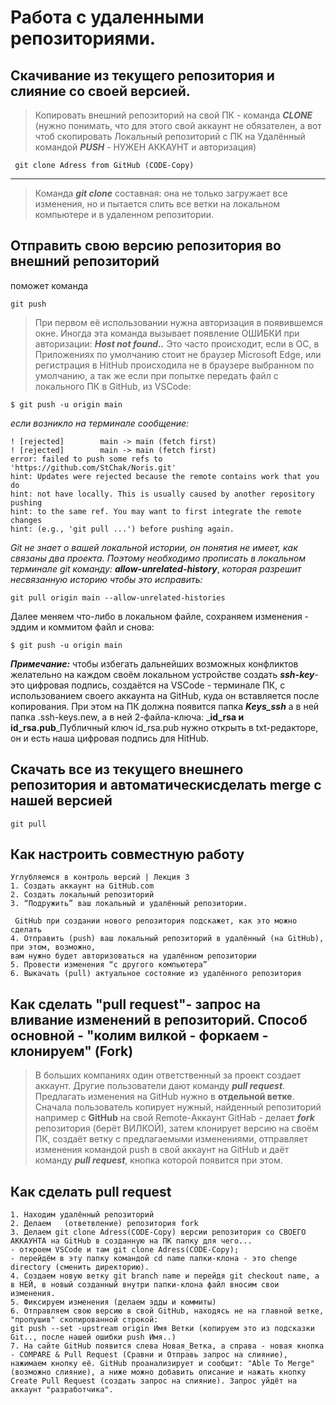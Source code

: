 # Работа с удаленными репозиториями. 
## Скачивание из текущего репозитория и слияние со своей версией.
> Копировать внешний репозиторий на свой ПК - команда _**CLONE**_ 
(нужно понимать, что для этого свой аккаунт не обязателен, а вот чтоб скопировать Локальный репозиторий с ПК на Удалённый командой _**PUSH**_ - НУЖЕН АККАУНТ и авторизация)
```fix
 git clone Adress from GitHub (CODE-Copy)
 ```
***
> Команда _**git clone**_ составная: она не только
> загружает все изменения, но и пытается слить 
> все ветки на локальном компьютере и в
> удаленном репозитории.
>
## Отправить свою версию репозитория во внешний репозиторий 

поможет команда 
```fix
git push
```
> При первом её использовании нужна авторизация в появившемся окне. 
> Иногда эта команда вызывает появление ОШИБКИ при авторизации: _**Host not found..**_ Это часто происходит, если в ОС, в Приложениях по умолчанию стоит не браузер Microsoft Edge, или регистрация в HitHub происходила не в браузере выбранном по умолчанию, а так же если при попытке передать файл с локального ПК в GitHub, из VSCode:
```fix
$ git push -u origin main
```
_если возникло на терминале сообщение:_
```fix
! [rejected]        main -> main (fetch first)
! [rejected]        main -> main (fetch first)
error: failed to push some refs to 'https://github.com/StChak/Noris.git'
hint: Updates were rejected because the remote contains work that you do
hint: not have locally. This is usually caused by another repository pushing
hint: to the same ref. You may want to first integrate the remote changes
hint: (e.g., 'git pull ...') before pushing again.
```
 _Git не знает о вашей локальной истории, он понятия не имеет, как связаны два проекта. Поэтому необходимо прописать в локальном терминале git команду:_ _**allow-unrelated-history**_, _которая разрешит несвязанную историю чтобы это исправить:_
  ```fix
git pull origin main --allow-unrelated-histories
```
Далее меняем что-либо в локальном файле, сохраняем изменения - эддим и коммитом файл и снова:
```fix
$ git push -u origin main
```
***Примечание:*** чтобы избегать дальнейших возможных конфликтов желательно на каждом своём локальном  устройстве создать _**ssh-key**_- это цифровая подпись, создаётся на VSCode - терминале ПК, с использованием своего аккаунта на GitHub, куда он вставляется после копирования. При этом на ПК должна появится папка _**Keys_ssh**_ а в ней папка .ssh-keys.new, а в ней 2-файла-ключа: _**id_rsa и id_rsa.pub**_Публичный ключ id_rsa.pub нужно открыть в txt-редакторе, он и есть наша цифровая подпись для HitHub. 

##  Скачать все из текущего внешнего репозитория  и автоматическисделать merge с нашей версией
```fix
git pull
```
## Как настроить совместную работу
```fix
Углубляемся в контроль версий | Лекция 3
1. Создать аккаунт на GitHub.com
2. Создать локальный репозиторий
3. “Подружить” ваш локальный и удалённый репозитории. 

 GitHub при создании нового репозитория подскажет, как это можно сделать
4. Отправить (push) ваш локальный репозиторий в удалённый (на GitHub), при этом, возможно, 
вам нужно будет авторизоваться на удалённом репозитории
5. Провести изменения “с другого компьютера”
6. Выкачать (pull) актуальное состояние из удалённого репозитория
```
## Как сделать "pull request"- запрос на вливание изменений в репозиторий. Способ основной - "колим вилкой - форкаем - клонируем" (Fork)

> В больших компаниях один ответственный за проект создает аккаунт. Другие пользователи дают
команду _**pull request**_. Предлагать изменения на GitHub нужно в **отдельной ветке**. Сначала
пользователь копирует нужный, найденный репозиторий например с **GitHub** на свой Remote-Аккаунт GitHab - делает _**fork**_ репозитория (берёт ВИЛКОЙ), затем
клонирует версию на своём ПК, создаёт ветку с предлагаемыми изменениями, отправляет
изменения командой push в свой аккаунт на GitHub и даёт команду _**pull request**_, кнопка которой появится при этом.
## Как сделать pull request
```fix
1. Находим удалённый репозиторий 
2. Делаем   (ответвление) репозитория fork
3. Делаем git clone Adress(CODE-Copy) версии репозитория со СВОЕГО АККАУНТА на GitHub в созданную на ПК папку для чего...
- откроем VSCode и там git clone Adress(CODE-Copy);
- перейдём в эту папку командой cd name папки-клона - это chenge directory (сменить директорию).
4. Создаем новую ветку git branch name и перейдя git checkout name, а в НЕЙ, в новый созданный внутри папки-клона файл вносим свои изменения.
5. Фиксируем изменения (делаем эдды и коммиты)
6. Отправляем свою версию в свой GitHub, находясь не на главной ветке, "пропушив" скопированной строкой:
git push --set -upstream origin Имя Ветки (копируем это из подсказки Git.., после нашей ошибки push Имя..)
7. На сайте GitHub появится слева Новая_Ветка, а справа - новая кнопка - COMPARE & Pull Request (Сравни и Отправь запрос на слияние), нажимаем кнопку её. GitHub проанализирует и сообщит: "Able To Merge" (возможно слияние), а ниже можно добавить описание и нажать кнопку Create Pull Request (создать запрос на слияние). Запрос уйдёт на аккаунт "разработчика".
```
